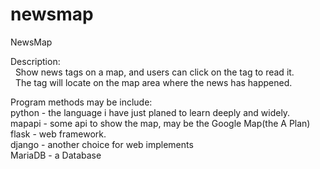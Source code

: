 newsmap
=======

NewsMap
<p>
Description:
<br>
 &nbsp&nbspShow news tags on  a map, and users can click on the tag to read it.
<br>
&nbsp&nbspThe tag will locate on the map area where the news has happened.
<p>  
Program methods may be include:
<br>
  python  - the language i have just planed to learn deeply and widely.
<br>
  mapapi  - some api to show the map, may be the Google Map(the A Plan)
<br>
  flask - web framework.
<br>
  django  - another choice for web implements
<br>
  MariaDB - a Database
